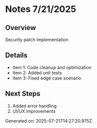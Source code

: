 # Notes 7/21/2025

## Overview
Security patch implementation

## Details
- Item 1: Code cleanup and optimization
- Item 2: Added unit tests
- Item 3: Fixed edge case scenario

## Next Steps
1. Added error handling
2. UI/UX improvements

Generated on: 2025-07-21T14:27:20.975Z
